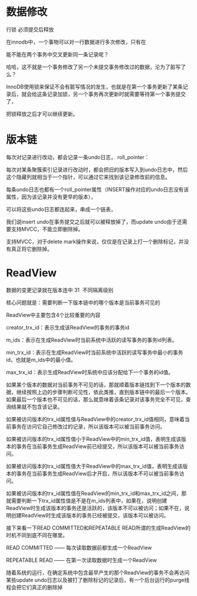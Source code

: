 # 数据修改

行锁  必须提交后释放

在innodb中，一个事物可以对一行数据进行多次修改，只有在


能不能在两个事务中交叉更新同一条记录呢？

哈哈，这不就是一个事务修改了另一个未提交事务修改过的数据，沦为了脏写了么？

InnoDB使用锁来保证不会有脏写情况的发生，也就是在第一个事务更新了某条记录后，就会给这条记录加锁，另一个事务再次更新时就需要等待第一个事务提交了，

把锁释放之后才可以继续更新。


# 版本链


每次对记录进行改动，都会记录一条undo日志，
roll_pointer：

每次对某条聚簇索引记录进行改动时，都会把旧的版本写入到undo日志中，然后这个隐藏列就相当于一个指针，可以通过它来找到该记录修改前的信息。

每条undo日志也都有一个roll_pointer属性（INSERT操作对应的undo日志没有该属性，因为该记录并没有更早的版本），

可以将这些undo日志都连起来，串成一个链表，


我们说insert undo在事务提交之后就可以被释放掉了，而update undo由于还需要支持MVCC，不能立即删除掉。



支持MVCC，对于delete mark操作来说，仅仅是在记录上打一个删除标记，并没有真正将它删除掉。


# ReadView
数据的变更记录就在版本连中
31
​
不同隔离级别


核心问题就是：需要判断一下版本链中的哪个版本是当前事务可见的




ReadView中主要包含4个比较重要的内容

creator_trx_id：表示生成该ReadView的事务的事务id

m_ids：表示在生成ReadView时当前系统中活跃的读写事务的事务id列表。

min_trx_id：表示在生成ReadView时当前系统中活跃的读写事务中最小的事务id，也就是m_ids中的最小值。

max_trx_id：表示生成ReadView时系统中应该分配给下一个事务的id值。

如果某个版本的数据对当前事务不可见的话，那就顺着版本链找到下一个版本的数据，继续按照上边的步骤判断可见性，依此类推，直到版本链中的最后一个版本。如果最后一个版本也不可见的话，那么就意味着该条记录对该事务完全不可见，查询结果就不包含该记录。



如果被访问版本的trx_id属性值与ReadView中的creator_trx_id值相同，意味着当前事务在访问它自己修改过的记录，所以该版本可以被当前事务访问。

如果被访问版本的trx_id属性值小于ReadView中的min_trx_id值，表明生成该版本的事务在当前事务生成ReadView前已经提交，所以该版本可以被当前事务访问。

如果被访问版本的trx_id属性值大于ReadView中的max_trx_id值，表明生成该版本的事务在当前事务生成ReadView后才开启，所以该版本不可以被当前事务访问。

如果被访问版本的trx_id属性值在ReadView的min_trx_id和max_trx_id之间，那就需要判断一下trx_id属性值是不是在m_ids列表中，如果在，说明创建ReadView时生成该版本的事务还是活跃的，该版本不可以被访问；如果不在，说明创建ReadView时生成该版本的事务已经被提交，该版本可以被访问。







接下来看一下READ COMMITTED和REPEATABLE READ所谓的生成ReadView的时机不同到底不同在哪里。


READ COMMITTED —— 每次读取数据前都生成一个ReadView



REPEATABLE READ —— 在第一次读取数据时生成一个ReadView






随着系统的运行，在确定系统中包含最早产生的那个ReadView的事务不会再访问某些update undo日志以及被打了删除标记的记录后，有一个后台运行的purge线程会把它们真正的删除掉




